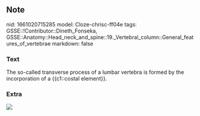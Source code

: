 ## Note
nid: 1661020715285
model: Cloze-chrisc-ff04e
tags: GSSE::!Contributor::Dineth_Fonseka, GSSE::Anatomy::Head_neck_and_spine::19._Vertebral_column::General_features_of_vertebrae
markdown: false

### Text
<div>
  The so-called transverse process of a lumbar vertebra is formed
  by the incorporation of a {{c1::costal element}}.
</div>

### Extra
<img src="92-1.jpg">
